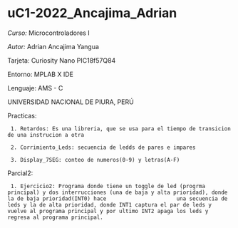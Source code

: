 # uC1-2022_Ancajima_Adrian

*Curso:* Microcontroladores I

*Autor:* Adrian Ancajima Yangua

Tarjeta: Curiosity Nano PIC18f57Q84

Entorno: MPLAB X IDE

Lenguaje: AMS - C

UNIVERSIDAD NACIONAL DE PIURA, PERÚ

Practicas:

     1. Retardos: Es una libreria, que se usa para el tiempo de transicion de una instrucion a otra 
     
     2. Corrimiento_Leds: secuencia de ledds de pares e impares
     
     3. Display_7SEG: conteo de numeros(0-9) y letras(A-F) 
     
Parcial2: 

     1. Ejercicio2: Programa donde tiene un toggle de led (progrma principal) y dos interrucciones (una de baja y alta prioridad), donde la de baja prioridad(INT0) hace                      una secuencia de leds y la de alta prioridad, donde INT1 captura el par de leds y vuelve al programa principal y por ultimo INT2 apaga los leds y                        regresa al programa principal.            
